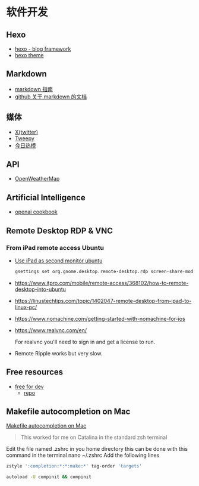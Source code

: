# 软件开发

## Hexo

- [hexo - blog framework](https://hexo.io/index.html)
- [hexo theme](https://www.theme-next.org/index.html)

## Markdown

- [markdown 指南](https://www.markdownguide.org/basic-syntax/)
- [github 关于 markdown 的文档](https://docs.github.com/en/get-started/writing-on-github/getting-started-with-writing-and-formatting-on-github/basic-writing-and-formatting-syntax)

## 媒体

- [X(twitter)](https://developer.twitter.com/en)
- [Tweepy](https://www.tweepy.org/)
- [今日热榜](https://tophub.today/)

## API

- [OpenWeatherMap](https://openweathermap.org)

## Artificial Intelligence

- [openai cookbook](https://cookbook.openai.com/examples/how_to_format_inputs_to_chatgpt_models)

## Remote Desktop RDP & VNC

### From iPad remote access Ubuntu

- [Use iPad as second monitor ubuntu](https://www.omgubuntu.co.uk/2022/06/use-ipad-as-second-monitor-ubuntu-22-04)

  ```bash
  gsettings set org.gnome.desktop.remote-desktop.rdp screen-share-mode extend
  ```

- <https://www.itpro.com/mobile/remote-access/368102/how-to-remote-desktop-into-ubuntu>
- <https://linustechtips.com/topic/1402047-remote-desktop-from-ipad-to-linux-pc/>
- <https://www.nomachine.com/getting-started-with-nomachine-for-ios>

- <https://www.realvnc.com/en/>

  For realvnc you'll need to sign in and get a license to run.

- Remote Ripple works but very slow.

## Free resources

- [free for dev](https://free-for.dev)
  - [repo](https://github.com/ripienaar/free-for-dev)

## Makefile autocompletion on Mac

[Makefile autocompletion on Mac](https://stackoverflow.com/questions/33760647/makefile-autocompletion-on-mac)

> This worked for me on Catalina in the standard zsh terminal

Edit the file named .zshrc in you home directory this can be done with this command in the terminal nano ~/.zshrc
Add the following lines

```sh
zstyle ':completion:*:*:make:*' tag-order 'targets'

autoload -U compinit && compinit
```
